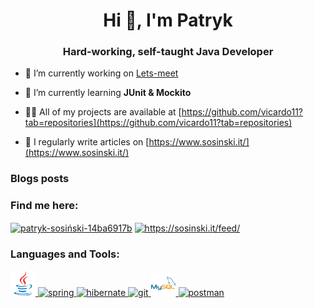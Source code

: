 <h1 align="center">Hi 👋, I'm Patryk</h1>
<h3 align="center">Hard-working, self-taught Java Developer</h3>

- 🔭 I’m currently working on [Lets-meet](https://github.com/vicardo11/lets-meet)

- 🌱 I’m currently learning **JUnit & Mockito**

- 👨‍💻 All of my projects are available at [https://github.com/vicardo11?tab=repositories](https://github.com/vicardo11?tab=repositories)

- 📝 I regularly write articles on [https://www.sosinski.it/](https://www.sosinski.it/)

### Blogs posts
<!-- BLOG-POST-LIST:START -->
<!-- BLOG-POST-LIST:END -->

<h3 align="left">Find me here:</h3>
<p align="left">
<a href="https://linkedin.com/in/patryk-sosiński-14ba6917b" target="blank"><img align="center" src="https://cdn.jsdelivr.net/npm/simple-icons@3.0.1/icons/linkedin.svg" alt="patryk-sosiński-14ba6917b" height="30" width="40" /></a>
<a href="https://sosinski.it/" target="blank"><img align="center" src="https://cdn.jsdelivr.net/npm/simple-icons@3.0.1/icons/rss.svg" alt="https://sosinski.it/feed/" height="30" width="40" /></a>
</p>

<h3 align="left">Languages and Tools:</h3>
<p align="left"> <a href="https://www.java.com" target="_blank"> <img src="https://raw.githubusercontent.com/devicons/devicon/master/icons/java/java-original.svg" alt="java" width="40" height="40"/> </a> <a href="https://spring.io/" target="_blank"> <img src="https://www.vectorlogo.zone/logos/springio/springio-icon.svg" alt="spring" width="40" height="40"/> </a> <a href="https://hibernate.org/" target="_blank"> <img src="https://www.vectorlogo.zone/logos/hibernate/hibernate-icon.svg" alt="hibernate" width="40" height="40"/> </a> <a href="https://git-scm.com/" target="_blank"> <img src="https://www.vectorlogo.zone/logos/git-scm/git-scm-icon.svg" alt="git" width="40" height="40"/> </a>  <a href="https://www.mysql.com/" target="_blank"> <img src="https://raw.githubusercontent.com/devicons/devicon/master/icons/mysql/mysql-original-wordmark.svg" alt="mysql" width="40" height="40"/> </a> <a href="https://postman.com" target="_blank"> <img src="https://www.vectorlogo.zone/logos/getpostman/getpostman-icon.svg" alt="postman" width="40" height="40"/> </a> </p>
